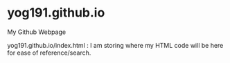 # yog191.github.io
My Github Webpage

yog191.github.io/index.html : I am storing where my HTML code will be here for ease of reference/search.
